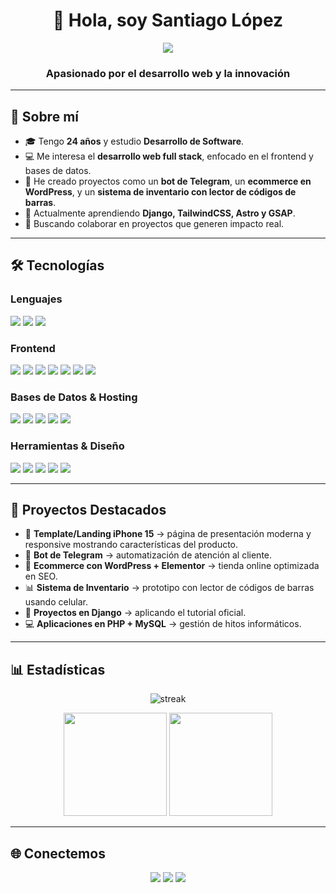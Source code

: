 <h1 align="center">👋 Hola, soy Santiago López</h1>
  <p align="center">
    <a href="https://github.com/DenverCoder1/readme-typing-svg">
      <img src="https://readme-typing-svg.herokuapp.com?font=Time+New+Roman&color=%23C8BE25&size=25&center=true&vCenter=true&width=600&height=100&lines=💻+Estudiante+de+Desarrollo+de+Software;🌐+Desarrollador+Web+Full+Stack;🚀+Apasionado+por+la+programación;📱+Creador+de+proyectos+prácticos;🌱+Siempre+aprendiendo+nuevas+tecnologías">
    </a>
  </p>
<h3 align="center">Apasionado por el desarrollo web y la innovación</h3>

---

## 🚀 Sobre mí
- 🎓 Tengo **24 años** y estudio **Desarrollo de Software**.  
- 💻 Me interesa el **desarrollo web full stack**, enfocado en el frontend y bases de datos.  
- 📱 He creado proyectos como un **bot de Telegram**, un **ecommerce en WordPress**, y un **sistema de inventario con lector de códigos de barras**.  
- 🌱 Actualmente aprendiendo **Django, TailwindCSS, Astro y GSAP**.  
- 🤝 Buscando colaborar en proyectos que generen impacto real.  

---

## 🛠️ Tecnologías

### Lenguajes
<p align="left">
  <img src="https://img.shields.io/badge/Python-14354C?logo=python&logoColor=white" />
  <img src="https://img.shields.io/badge/PHP-777BB4?logo=php&logoColor=white" />
  <img src="https://img.shields.io/badge/JavaScript-F7DF1E?logo=javascript&logoColor=black" />
</p>

### Frontend
<p align="left">
  <img src="https://img.shields.io/badge/HTML5-E34F26?logo=html5&logoColor=white" />
  <img src="https://img.shields.io/badge/CSS-1572B6?logo=css3&logoColor=white" />
  <img src="https://img.shields.io/badge/Bootstrap-563D7C?logo=bootstrap&logoColor=white" />
  <img src="https://img.shields.io/badge/TailwindCSS-38B2AC?logo=tailwind-css&logoColor=white" />
  <img src="https://img.shields.io/badge/Astro-FF5D01?logo=astro&logoColor=white" />
  <img src="https://img.shields.io/badge/GSAP-88CE02?logo=greensock&logoColor=black" />
  <img src="https://img.shields.io/badge/WordPress-21759B?logo=wordpress&logoColor=white" />
</p>

### Bases de Datos & Hosting
<p align="left">
  <img src="https://img.shields.io/badge/MySQL-00f?logo=mysql&logoColor=white" />
  <img src="https://img.shields.io/badge/SQLite-07405e?logo=sqlite&logoColor=white" />
  <img src="https://img.shields.io/badge/MongoDB-47A248?logo=mongodb&logoColor=white" />
  <img src="https://img.shields.io/badge/PostgreSQL-316192?logo=postgresql&logoColor=white" />
  <img src="https://img.shields.io/badge/Netlify-00C7B7?logo=netlify&logoColor=white" />
</p>

### Herramientas & Diseño
<p align="left">
  <img src="https://img.shields.io/badge/Figma-F24E1E?logo=figma&logoColor=white" />
  <img src="https://img.shields.io/badge/Git-F05033?logo=git&logoColor=white" />
  <img src="https://img.shields.io/badge/GitHub-181717?logo=github&logoColor=white" />
  <img src="https://img.shields.io/badge/VS Code-0078d7?logo=visual-studio-code&logoColor=white" />
  <img src="https://img.shields.io/badge/Linux-FCC624?logo=linux&logoColor=black" />
</p>

---

## 📌 Proyectos Destacados
- 📱  **Template/Landing iPhone 15** → página de presentación moderna y responsive mostrando características del producto.  
- 🤖 **Bot de Telegram** → automatización de atención al cliente.  
- 👜 **Ecommerce con WordPress + Elementor** → tienda online optimizada en SEO.  
- 📊 **Sistema de Inventario** → prototipo con lector de códigos de barras usando celular.  
- 🐍 **Proyectos en Django** → aplicando el tutorial oficial.  
- 💻 **Aplicaciones en PHP + MySQL** → gestión de hitos informáticos.  

---

## 📊 Estadísticas

<p align="center">
  <img src="https://github-readme-streak-stats.herokuapp.com/?user=Santilook&theme=algolia" alt="streak"/>
</p>

<p align="center">
  <img src="https://github-readme-stats.vercel.app/api?username=Santilook&show_icons=true&count_private=true&theme=algolia" height="165" />
  <img src="https://github-readme-stats.vercel.app/api/top-langs?username=Santilook&layout=compact&theme=algolia" height="165" />
</p>

---

## 🌐 Conectemos
<p align="center">
  <a href="mailto:santinahuel200@gmail.com" target="_blank"><img src="https://img.icons8.com/bubbles/50/000000/gmail.png" /></a>
  <a href="https://github.com/Santilook" target="_blank"><img src="https://img.icons8.com/bubbles/50/000000/github.png" /></a>
  <a href="https://www.linkedin.com/in/santiago-lopez-579317174/" target="_blank"><img src="https://img.icons8.com/bubbles/50/000000/linkedin.png" /></a>
</p>

